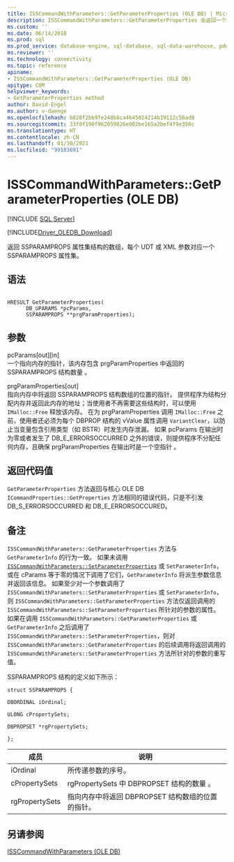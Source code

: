 ```yaml
---
title: ISSCommandWithParameters::GetParameterProperties (OLE DB) | Microsoft Docs
description: ISSCommandWithParameters::GetParameterProperties 会返回一个数组，其中包含 OLE DB Driver for SQL Server 中的属性集结构，并且会分别为每个 UDT 或 XML 参数返回一个。
ms.custom: ''
ms.date: 06/14/2018
ms.prod: sql
ms.prod_service: database-engine, sql-database, sql-data-warehouse, pdw
ms.reviewer: ''
ms.technology: connectivity
ms.topic: reference
apiname:
- ISSCommandWithParameters::GetParameterProperties (OLE DB)
apitype: COM
helpviewer_keywords:
- GetParameterProperties method
author: David-Engel
ms.author: v-daenge
ms.openlocfilehash: b820f2bb9fe248b8ca4645024214b19112c56ad8
ms.sourcegitcommit: 33f0f190f962059826e002be165a2bef4f9e350c
ms.translationtype: HT
ms.contentlocale: zh-CN
ms.lasthandoff: 01/30/2021
ms.locfileid: "99183691"
---
```

# <a name="isscommandwithparametersgetparameterproperties-ole-db"></a>ISSCommandWithParameters::GetParameterProperties (OLE DB)
[!INCLUDE [SQL Server](../../../includes/applies-to-version/sql-asdb-asdbmi-asa-pdw.md)]

[!INCLUDE[Driver_OLEDB_Download](../../../includes/driver_oledb_download.md)]

  返回 SSPARAMPROPS 属性集结构的数组，每个 UDT 或 XML 参数对应一个 SSPARAMPROPS 属性集。  
  
## <a name="syntax"></a>语法  
  
```  
  
HRESULT GetParameterProperties(  
      DB_UPARAMS *pcParams,  
      SSPARAMPROPS **prgParamProperties);  
```  
  
## <a name="arguments"></a>参数  
 pcParams[out][in]   
 一个指向内存的指针，该内存包含 prgParamProperties 中返回的 SSPARAMPROPS 结构数量  。  
  
 prgParamProperties[out]   
 指向内存中将返回 SSPARAMPROPS 结构数组的位置的指针。 提供程序为结构分配内存并返回此内存的地址；当使用者不再需要这些结构时，可以使用 `IMalloc::Free` 释放该内存。 在为 prgParamProperties 调用 `IMalloc::Free` 之前，使用者还必须为每个 DBPROP 结构的 vValue 属性调用 `VariantClear`，以防止当变量包含引用类型（如 BSTR）时发生内存泄漏。 如果 pcParams 在输出时为零或者发生了 DB_E_ERRORSOCCURRED 之外的错误，则提供程序不分配任何内存，且确保 prgParamProperties 在输出时是一个空指针   。  
  
## <a name="return-code-values"></a>返回代码值  
 `GetParameterProperties` 方法返回与核心 OLE DB `ICommandProperties::GetProperties` 方法相同的错误代码，只是不引发 DB_S_ERRORSOCCURRED 和 DB_E_ERRORSOCCURED。  
  
## <a name="remarks"></a>备注  
 `ISSCommandWithParameters::GetParameterProperties` 方法与 `GetParameterInfo` 的行为一致。 如果未调用 [`ISSCommandWithParameters::SetParameterProperties`](../../oledb/ole-db-interfaces/isscommandwithparameters-setparameterproperties-ole-db.md) 或 `SetParameterInfo`，或在 cParams 等于零的情况下调用了它们，`GetParameterInfo` 将派生参数信息并返回该信息。 如果至少对一个参数调用了 `ISSCommandWithParameters::SetParameterProperties` 或 `SetParameterInfo`，则 `ISSCommandWithParameters::GetParameterProperties` 方法仅返回调用的 `ISSCommandWithParameters::SetParameterProperties` 所针对的参数的属性。 如果在调用 `ISSCommandWithParameters::GetParameterProperties` 或 `GetParameterInfo` 之后调用了 `ISSCommandWithParameters::SetParameterProperties`，则对 `ISSCommandWithParameters::GetParameterProperties` 的后续调用将返回调用的 `ISSCommandWithParameters::SetParameterProperties` 方法所针对的参数的重写值。  
  
 SSPARAMPROPS 结构的定义如下所示：  
  
 `struct SSPARAMPROPS {`  
  
 `DBORDINAL iOrdinal;`  
  
 `ULONG cPropertySets;`  
  
 `DBPROPSET *rgPropertySets;`  
  
 `};`  
  
|成员|说明|  
|------------|-----------------|  
|iOrdinal |所传递参数的序号。|  
|cPropertySets |rgPropertySets 中 DBPROPSET 结构的数量  。|  
|rgPropertySets |指向内存中将返回 DBPROPSET 结构数组的位置的指针。|  
  
## <a name="see-also"></a>另请参阅  
 [ISSCommandWithParameters &#40;OLE DB&#41;](../../oledb/ole-db-interfaces/isscommandwithparameters-ole-db.md)  
  
  
